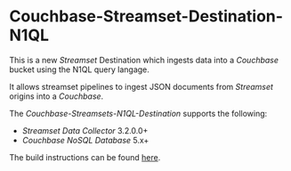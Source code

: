 # Couchbase-Streamset-Destination-N1QL

This is a new  *Streamset* Destination which ingests data into a *Couchbase* bucket using the N1QL query langage.

It allows streamset pipelines to ingest JSON documents from *Streamset* origins into a *Couchbase*.

The *Couchbase-Streamsets-N1QL-Destination* supports the following:

- *Streamset Data Collector* 3.2.0.0+
- *Couchbase NoSQL Database* 5.x+

The build instructions can be found [here](https://github.com/nicholasc69/Couchbase-Streamsets-Destination-N1QL/blob/master/BUILD.md).
